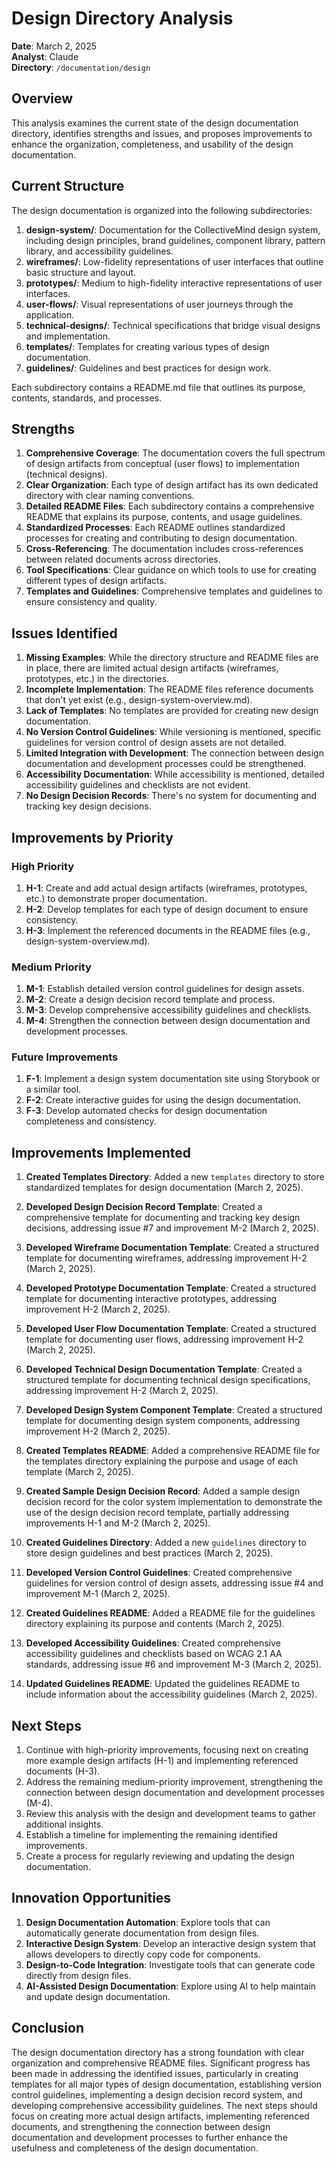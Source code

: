 # Design Directory Analysis

**Date**: March 2, 2025  
**Analyst**: Claude  
**Directory**: `/documentation/design`

## Overview

This analysis examines the current state of the design documentation directory, identifies strengths and issues, and proposes improvements to enhance the organization, completeness, and usability of the design documentation.

## Current Structure

The design documentation is organized into the following subdirectories:

1. **design-system/**: Documentation for the CollectiveMind design system, including design principles, brand guidelines, component library, pattern library, and accessibility guidelines.
2. **wireframes/**: Low-fidelity representations of user interfaces that outline basic structure and layout.
3. **prototypes/**: Medium to high-fidelity interactive representations of user interfaces.
4. **user-flows/**: Visual representations of user journeys through the application.
5. **technical-designs/**: Technical specifications that bridge visual designs and implementation.
6. **templates/**: Templates for creating various types of design documentation.
7. **guidelines/**: Guidelines and best practices for design work.

Each subdirectory contains a README.md file that outlines its purpose, contents, standards, and processes.

## Strengths

1. **Comprehensive Coverage**: The documentation covers the full spectrum of design artifacts from conceptual (user flows) to implementation (technical designs).
2. **Clear Organization**: Each type of design artifact has its own dedicated directory with clear naming conventions.
3. **Detailed README Files**: Each subdirectory contains a comprehensive README that explains its purpose, contents, and usage guidelines.
4. **Standardized Processes**: Each README outlines standardized processes for creating and contributing to design documentation.
5. **Cross-Referencing**: The documentation includes cross-references between related documents across directories.
6. **Tool Specifications**: Clear guidance on which tools to use for creating different types of design artifacts.
7. **Templates and Guidelines**: Comprehensive templates and guidelines to ensure consistency and quality.

## Issues Identified

1. **Missing Examples**: While the directory structure and README files are in place, there are limited actual design artifacts (wireframes, prototypes, etc.) in the directories.
2. **Incomplete Implementation**: The README files reference documents that don't yet exist (e.g., design-system-overview.md).
3. **Lack of Templates**: No templates are provided for creating new design documentation.
4. **No Version Control Guidelines**: While versioning is mentioned, specific guidelines for version control of design assets are not detailed.
5. **Limited Integration with Development**: The connection between design documentation and development processes could be strengthened.
6. **Accessibility Documentation**: While accessibility is mentioned, detailed accessibility guidelines and checklists are not evident.
7. **No Design Decision Records**: There's no system for documenting and tracking key design decisions.

## Improvements by Priority

### High Priority

1. **H-1**: Create and add actual design artifacts (wireframes, prototypes, etc.) to demonstrate proper documentation.
2. **H-2**: Develop templates for each type of design document to ensure consistency.
3. **H-3**: Implement the referenced documents in the README files (e.g., design-system-overview.md).

### Medium Priority

1. **M-1**: Establish detailed version control guidelines for design assets.
2. **M-2**: Create a design decision record template and process.
3. **M-3**: Develop comprehensive accessibility guidelines and checklists.
4. **M-4**: Strengthen the connection between design documentation and development processes.

### Future Improvements

1. **F-1**: Implement a design system documentation site using Storybook or a similar tool.
2. **F-2**: Create interactive guides for using the design documentation.
3. **F-3**: Develop automated checks for design documentation completeness and consistency.

## Improvements Implemented

1. **Created Templates Directory**: Added a new `templates` directory to store standardized templates for design documentation (March 2, 2025).

2. **Developed Design Decision Record Template**: Created a comprehensive template for documenting and tracking key design decisions, addressing issue #7 and improvement M-2 (March 2, 2025).

3. **Developed Wireframe Documentation Template**: Created a structured template for documenting wireframes, addressing improvement H-2 (March 2, 2025).

4. **Developed Prototype Documentation Template**: Created a structured template for documenting interactive prototypes, addressing improvement H-2 (March 2, 2025).

5. **Developed User Flow Documentation Template**: Created a structured template for documenting user flows, addressing improvement H-2 (March 2, 2025).

6. **Developed Technical Design Documentation Template**: Created a structured template for documenting technical design specifications, addressing improvement H-2 (March 2, 2025).

7. **Developed Design System Component Template**: Created a structured template for documenting design system components, addressing improvement H-2 (March 2, 2025).

8. **Created Templates README**: Added a comprehensive README file for the templates directory explaining the purpose and usage of each template (March 2, 2025).

9. **Created Sample Design Decision Record**: Added a sample design decision record for the color system implementation to demonstrate the use of the design decision record template, partially addressing improvements H-1 and M-2 (March 2, 2025).

10. **Created Guidelines Directory**: Added a new `guidelines` directory to store design guidelines and best practices (March 2, 2025).

11. **Developed Version Control Guidelines**: Created comprehensive guidelines for version control of design assets, addressing issue #4 and improvement M-1 (March 2, 2025).

12. **Created Guidelines README**: Added a README file for the guidelines directory explaining its purpose and contents (March 2, 2025).

13. **Developed Accessibility Guidelines**: Created comprehensive accessibility guidelines and checklists based on WCAG 2.1 AA standards, addressing issue #6 and improvement M-3 (March 2, 2025).

14. **Updated Guidelines README**: Updated the guidelines README to include information about the accessibility guidelines (March 2, 2025).

## Next Steps

1. Continue with high-priority improvements, focusing next on creating more example design artifacts (H-1) and implementing referenced documents (H-3).
2. Address the remaining medium-priority improvement, strengthening the connection between design documentation and development processes (M-4).
3. Review this analysis with the design and development teams to gather additional insights.
4. Establish a timeline for implementing the remaining identified improvements.
5. Create a process for regularly reviewing and updating the design documentation.

## Innovation Opportunities

1. **Design Documentation Automation**: Explore tools that can automatically generate documentation from design files.
2. **Interactive Design System**: Develop an interactive design system that allows developers to directly copy code for components.
3. **Design-to-Code Integration**: Investigate tools that can generate code directly from design files.
4. **AI-Assisted Design Documentation**: Explore using AI to help maintain and update design documentation.

## Conclusion

The design documentation directory has a strong foundation with clear organization and comprehensive README files. Significant progress has been made in addressing the identified issues, particularly in creating templates for all major types of design documentation, establishing version control guidelines, implementing a design decision record system, and developing comprehensive accessibility guidelines. The next steps should focus on creating more actual design artifacts, implementing referenced documents, and strengthening the connection between design documentation and development processes to further enhance the usefulness and completeness of the design documentation. 